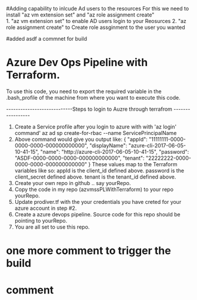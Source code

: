 #Adding capability to inlcude Ad users to the resources
For this we need to install "az vm extension set" and "az role assignment create"  
    1. "az vm extension set"      to enable AD users login to your Reosurces
    2. "az role assignment create" to Create role assginment to the user you wanted 


#added    asdf a commnet for build


# Azure Dev Ops Pipeline with Terraform.
To use this code, you need to export the required variable in the .bash_profile of the machine from where you want to execute this code.

----------------------------Steps to login to Auzre through terrafrom -----------------

1. Create a Service profile after you login to azure with with 'az login' command'
          az ad sp create-for-rbac --name ServicePrincipalName
2. Above command would give you output like:
          {
  "appId": "11111111-0000-0000-0000-000000000000",
  "displayName": "azure-cli-2017-06-05-10-41-15",
  "name": "http://azure-cli-2017-06-05-10-41-15",
  "password": "ASDF-0000-0000-0000-000000000000",
  "tenant": "22222222-0000-0000-0000-000000000000"
  }
 These values map to the Terraform variables like so:
    appId is the client_id defined above.
    password is the client_secret defined above.
    tenant is the tenant_id defined above.
3. Create your own repo in github .. say yourRepo. 
4. Copy the code in my repo (azvmssPLWithTerraform) to your repo yourRepo. 
5. Update prodiver.tf with the your credentials you have creted for your azure account in step #2.
6. Create a azure devops pipeline. Source code for this repo should be pointing to yourRepo.
7. You are all set to use this repo. 

#
# one more comment to trigger the build
# comment
